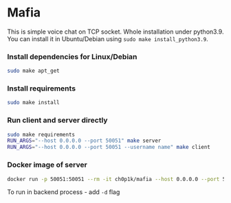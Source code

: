 # Mafia

This is simple voice chat on TCP socket. Whole installation under python3.9. You can install it in Ubuntu/Debian using `sudo make install_python3.9`.

### Install dependencies for Linux/Debian
```bash
sudo make apt_get
```

### Install requirements
```bash
sudo make install
```

### Run client and server directly
```bash
sudo make requirements
RUN_ARGS="--host 0.0.0.0 --port 50051" make server
RUN_ARGS="--host 0.0.0.0 --port 50051 --username name" make client
```

### Docker image of server
```bash
docker run -p 50051:50051 --rm -it ch0p1k/mafia --host 0.0.0.0 --port 50051
```
To run in backend process - add `-d` flag

